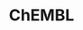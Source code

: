 ---
bigquery: https://console.cloud.google.com/bigquery?p=patents-public-data&d=ebi_chembl&page=dataset
citation: '"The ChEMBL database in 2017." Anna Gaulton, Anne Hersey, Michał Nowotka,
  A Patrícia Bento, Jon Chambers, David Mendez, Prudence Mutowo, Francis Atkinson,
  Louisa J Bellis, Elena Cibrián-Uhalte, Mark Davies, Nathan Dedman, Anneli Karlsson,
  María Paula Magariños, John P Overington, George Papadatos, Ines Smit, Andrew R
  Leach Nucleic acids Research (2017) 45 (Database Issue), D945-D954'
contributors: European Bioinformatics Institute
cost: None
description: ChEMBL Data is a manually curated database of small molecules used in
  drug discovery, including information about existing patented drugs.
documentation: 'schema: https://www.ebi.ac.uk/chembl/db_schema


  '
last_edit: 04/09/2022, 21:41:45
location: https://console.cloud.google.com/marketplace/product/google_patents_public_datasets/chembl
maintained_by: EMBL-EBI, an outstation of European Molecular Biology Laboratory
related_publications: '

  ChEMBL: towards direct deposition of bioassay data.


  Mendez D, Gaulton A, Bento AP, Chambers J, De Veij M, Félix E, Magariños MP, Mosquera
  JF, Mutowo P, Nowotka M, Gordillo-Marañón M, Hunter F, Junco L, Mugumbate G, Rodriguez-Lopez
  M, Atkinson F, Bosc N, Radoux CJ, Segura-Cabrera A, Hersey A, Leach AR.


  — Nucleic Acids Res. 2019; 47(D1):D930-D940. doi: 10.1093/nar/gky1075

  '
schema_fields:
- hrac_class_id
- mc_target_accession
- alert_set_id
- curated_by
- assay_tax_id
- l3
- warning_description
- variant_id
- efo_term
- definition
- bei
- l5
- comp_class_id
- standard_inchi
- withdrawn_year
- relationship
- cell_source_organism
- molregno
- data_validity_comment
- acd_most_bpka
- res_stem_id
- level4_description
- downgraded
- site_name
- full_mwt
- activity_count
- molsyn_id
- source
- black_box_warning
- oral
- aidx
- molecular_mechanism
- drug_record_id
- updated_on
- potential_duplicate
- version
- label
- standard_inchi_key
- assay_id
- related_tid
- cell_source_tax_id
- mesh_id
- innovator_company
- std_act_id
- cx_most_apka
- relation
- curation_comment
- relationship_type
- irac_class_id
- oc_id
- assay_desc
- heavy_atoms
- indication_class
- canonical_smiles
- compd_id
- published_type
- molecule_type
- usan_year
- standard_value
- stem_class
- ap_id
- ro3_pass
- full_molformula
- formulation_id
- tid
- num_alerts
- delist_flag
- species_group_flag
- ref_url
- uo_units
- aromatic_rings
- tissue_id
- usan_stem
- research_stem
- class_type
- warning_type
- assay_class_id
- drug_product_flag
- protein_class_synonym
- last_active
- mecref_id
- drug_substance_flag
- qed_weighted
- ref_type
- src_description
- metref_id
- pubmed_id
- mutation
- doc_type
- result_flag
- component_id
- activity_comment
- start_position
- tid_fixed
- therapeutic_flag
- cx_most_bpka
- comp_go_id
- acd_most_apka
- submission_date
- l1
- activity_id
- volume
- end_position
- usan_stem_id
- dosed_ingredient
- standard_text_value
- sequence_md5sum
- l7
- num_ro5_violations
- applicant_full_name
- compound_name
- molecular_species
- parenteral
- acd_logp
- level1
- max_phase
- abstract
- level2
- hbd
- level3
- mw_monoisotopic
- cx_logp
- binding_site_comment
- standard_flag
- ad_type
- mechanism_comment
- class_level
- src_assay_id
- pref_name
- log_id
- actsm_id
- molfile
- warning_id
- mc_target_name
- num_lipinski_ro5_violations
- rtb
- last_page
- active_ingredient
- confidence
- warning_year
- priority
- bao_id
- max_phase_for_ind
- parent_molregno
- description
- bao_format
- chirality
- cell_source_tissue
- sitecomp_id
- company
- target_mapping
- type
- src_compound_id
- units
- co_stem_id
- value
- efo_id
- level1_description
- level4
- cl_lincs_id
- authors
- biocomp_id
- enzyme_tid
- ass_cls_map_id
- prod_pat_id
- enzyme_name
- text_value
- met_conversion
- usan_substem
- updated_by
- met_comment
- level2_description
- isoform
- creation_date
- first_approval
- psa
- published_units
- tax_id
- prediction_method
- ddd_value
- published_relation
- standard_type
- cpd_str_alert_id
- ddd_id
- journal
- withdrawn_country
- orig_description
- strength
- patent_use_code
- disease_efficacy
- le
- targrel_id
- stem
- ref_id
- component_synonym
- site_residues
- patent_id
- ridx
- topical
- homologue
- mol_hrac_id
- first_in_class
- doi
- substrate_record_id
- assay_subcellular_fraction
- ingredient
- alert_name
- alert_id
- parameter_value
- set_name
- site_id
- protclasssyn_id
- idx
- relationship_desc
- clo_id
- ddd_comment
- predbind_id
- mechanism_of_action
- major_class
- cell_name
- db_version
- acd_logd
- warning_country
- normal_range_min
- atc_code
- frac_code
- helm_notation
- l4
- frac_class_id
- domain_id
- aspect
- caloha_id
- level3_description
- l8
- pathway_id
- dosage_form
- sequence
- direct_interaction
- compsyn_id
- compound_key
- assay_tissue
- level5
- availability_type
- protein_class_id
- bto_id
- previous_company
- parent_id
- mol_irac_id
- record_id
- structure_type
- withdrawn_class
- met_id
- smarts
- hba
- who_name
- smid
- bao_endpoint
- domain_type
- mc_organism
- publication_number
- subgroup
- db_source
- assay_organism
- first_page
- parameter_type
- prodrug
- rgid
- natural_product
- warnref_id
- protein_class_desc
- chembl_id
- domain_name
- withdrawn_flag
- year
- targcomp_id
- go_id
- polymer_flag
- assay_test_type
- parent_go_id
- assay_category
- route
- toid
- assay_cell_type
- mec_id
- target_desc
- uberon_id
- sei
- irac_code
- qudt_units
- inorganic_flag
- doc_id
- who_extra
- standard_relation
- l6
- src_short_name
- job_id
- usan_stem_definition
- metabolite_record_id
- warning_class
- hba_lipinski
- published_value
- chebi_par_id
- issue
- mol_frac_id
- assay_param_id
- syn_type
- country
- entity_type
- assay_type
- assay_source
- cell_id
- path
- parent_type
- standard_upper_value
- standard_units
- nda_type
- domain_description
- component_type
- product_id
- mc_target_type
- entity_id
- upper_value
- name
- lle
- trade_name
- accession
- title
- organism
- cellosaurus_id
- cidx
- stat
- l2
- ddd_units
- normal_range_max
- pchembl_value
- drugind_id
- assay_strain
- cx_logd
- mc_tax_id
- src_id
- patent_no
- selectivity_comment
- action_type
- status
- pathway_key
- synonyms
- as_id
- target_type
- mesh_heading
- cell_ontology_id
- patent_expire_date
- tbl
- cell_description
- annotation
- ddd_admr
- indref_id
- short_name
- withdrawn_reason
- mol_atc_id
- alogp
- approval_date
- active_molregno
- source_domain_id
- comments
- hrac_code
- mw_freebase
- confidence_score
- hbd_lipinski
shortname: chembl
tags:
- biotechnology
- health
- chemical
- bioinformatics
- medical
terms_of_use: CC BY-SA 3.0
title: ChEMBL
uuid: e232a192-965c-4ec9-904c-155b6dfe56c5
---